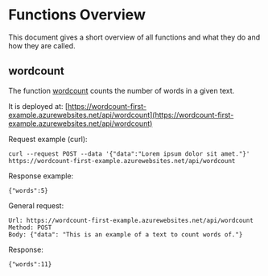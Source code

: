 # Functions Overview

This document gives a short overview of all functions and what they do and how they are called.

## wordcount

The function [wordcount](wordcount) counts the number of words in a given text.

It is deployed at: [https://wordcount-first-example.azurewebsites.net/api/wordcount](https://wordcount-first-example.azurewebsites.net/api/wordcount)

Request example (curl):

```shell
curl --request POST --data '{"data":"Lorem ipsum dolor sit amet."}' https://wordcount-first-example.azurewebsites.net/api/wordcount
```

Response example:

```shell
{"words":5}
```

General request:

```
Url: https://wordcount-first-example.azurewebsites.net/api/wordcount
Method: POST
Body: {"data": "This is an example of a text to count words of."}
```

Response:

```
{"words":11}
```